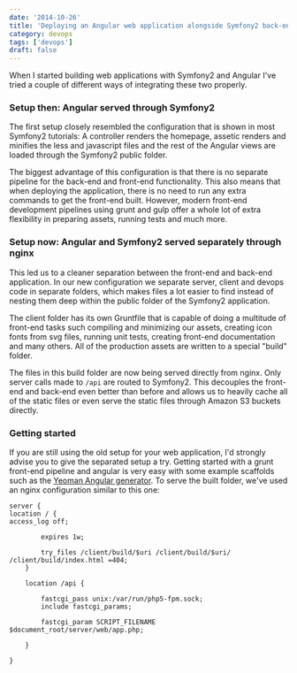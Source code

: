 ```yaml
---
date: '2014-10-26'
title: 'Deploying an Angular web application alongside Symfony2 back-end'
category: devops
tags: ['devops']
draft: false
---
```


When I started building web applications with Symfony2 and Angular I've tried a couple of different ways of integrating these two properly.

### Setup then: Angular served through Symfony2

The first setup closely resembled the configuration that is shown in most Symfony2 tutorials: A controller renders the homepage, assetic renders and minifies the less and javascript files and the rest of the Angular views are loaded through the Symfony2 public folder.

The biggest advantage of this configuration is that there is no separate pipeline for the back-end and front-end functionality. This also means that when deploying the application, there is no need to run any extra commands to get the front-end built. However, modern front-end development pipelines using grunt and gulp offer a whole lot of extra flexibility in preparing assets, running tests and much more.

### Setup now: Angular and Symfony2 served separately through nginx

This led us to a cleaner separation between the front-end and back-end application. In our new configuration we separate server, client and devops code in separate folders, which makes files a lot easier to find instead of nesting them deep within the public folder of the Symfony2 application.

The client folder has its own Gruntfile that is capable of doing a multitude of front-end tasks such compiling and minimizing our assets, creating icon fonts from svg files, running unit tests, creating front-end documentation and many others. All of the production assets are written to a special "build" folder.

The files in this build folder are now being served directly from nginx. Only server calls made to `/api` are routed to Symfony2. This decouples the front-end and back-end even better than before and allows us to heavily cache all of the static files or even serve the static files through Amazon S3 buckets directly.

### Getting started

If you are still using the old setup for your web application, I'd strongly advise you to give the separated setup a try. Getting started with a grunt front-end pipeline and angular is very easy with some example scaffolds such as the [Yeoman Angular generator](https://github.com/yeoman/generator-angular). To serve the built folder, we've used an nginx configuration similar to this one:

```nginx
server {
location / {
access_log off;

        expires 1w;

        try_files /client/build/$uri /client/build/$uri/ /client/build/index.html =404;
    }

    location /api {

        fastcgi_pass unix:/var/run/php5-fpm.sock;
        include fastcgi_params;

        fastcgi_param SCRIPT_FILENAME $document_root/server/web/app.php;

    }

}
```
